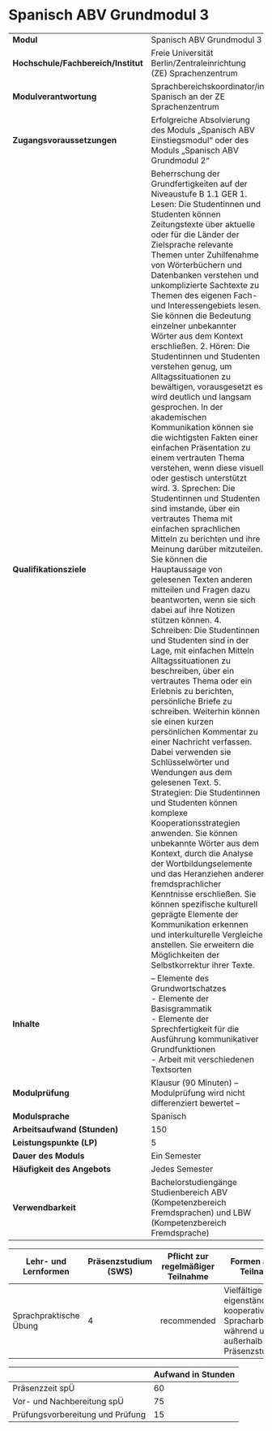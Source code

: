 # Spanisch ABV Grundmodul 3
|                                    |   |
|------------------------------------|---|
|**Modul**                           | Spanisch ABV Grundmodul 3 |
|**Hochschule/Fachbereich/Institut** | Freie Universität Berlin/Zentraleinrichtung (ZE) Sprachenzentrum |
|**Modulverantwortung**              | Sprachbereichskoordinator/in Spanisch an der ZE Sprachenzentrum |
|**Zugangsvoraussetzungen**          | Erfolgreiche Absolvierung des Moduls „Spanisch ABV Einstiegsmodul“ oder des Moduls „Spanisch ABV Grundmodul 2“ |
|**Qualifikationsziele**             | Beherrschung der Grundfertigkeiten auf der Niveaustufe B 1.1 GER 1. Lesen: Die Studentinnen und Studenten können Zeitungstexte über aktuelle oder für die Länder der Zielsprache relevante Themen unter Zuhilfenahme von Wörterbüchern und Datenbanken verstehen und unkomplizierte Sachtexte zu Themen des eigenen Fach- und Interessengebiets lesen. Sie können die Bedeutung einzelner unbekannter Wörter aus dem Kontext erschließen. 2. Hören: Die Studentinnen und Studenten verstehen genug, um Alltagssituationen zu bewältigen, vorausgesetzt es wird deutlich und langsam gesprochen. In der akademischen Kommunikation können sie die wichtigsten Fakten einer einfachen Präsentation zu einem vertrauten Thema verstehen, wenn diese visuell oder gestisch unterstützt wird. 3. Sprechen: Die Studentinnen und Studenten sind imstande, über ein vertrautes Thema mit einfachen sprachlichen Mitteln zu berichten und ihre Meinung darüber mitzuteilen. Sie können die Hauptaussage von gelesenen Texten anderen mitteilen und Fragen dazu beantworten, wenn sie sich dabei auf ihre Notizen stützen können. 4. Schreiben: Die Studentinnen und Studenten sind in der Lage, mit einfachen Mitteln Alltagssituationen zu beschreiben, über ein vertrautes Thema oder ein Erlebnis zu berichten, persönliche Briefe zu schreiben. Weiterhin können sie einen kurzen persönlichen Kommentar zu einer Nachricht verfassen. Dabei verwenden sie Schlüsselwörter und Wendungen aus dem gelesenen Text. 5. Strategien: Die Studentinnen und Studenten können komplexe Kooperationsstrategien anwenden. Sie können unbekannte Wörter aus dem Kontext, durch die Analyse der Wortbildungselemente und das Heranziehen anderer fremdsprachlicher Kenntnisse erschließen. Sie können spezifische kulturell geprägte Elemente der Kommunikation erkennen und interkulturelle Vergleiche anstellen. Sie erweitern die Möglichkeiten der Selbstkorrektur ihrer Texte. |
|**Inhalte**                         | – Elemente des Grundwortschatzes<br>- Elemente der Basisgrammatik<br>- Elemente der Sprechfertigkeit für die Ausführung kommunikativer Grundfunktionen<br>- Arbeit mit verschiedenen Textsorten |
|**Modulprüfung**                    | Klausur (90 Minuten) – Modulprüfung wird nicht differenziert bewertet – |
|**Modulsprache**                    | Spanisch |
|**Arbeitsaufwand (Stunden)**        | 150 |
|**Leistungspunkte (LP)**            | 5 |
|**Dauer des Moduls**                | Ein Semester |
|**Häufigkeit des Angebots**         | Jedes Semester |
|**Verwendbarkeit**                  | Bachelorstudiengänge Studienbereich ABV (Kompetenzbereich<br>Fremdsprachen) und LBW (Kompetenzbereich Fremdsprache) |

| Lehr- und Lernformen | Präsenzstudium <br> (SWS) | Pflicht zur regelmäßiger Teilnahme | Formen aktiver Teilnahme |
| ---------------------|---------------------------|------------------------------------|------------------------- |
| Sprachpraktische Übung | 4                         | recommended                        | Vielfältige eigenständige und kooperative Spracharbeit während und außerhalb der Präsenzstudienzeit |

|   | Aufwand in Stunden |
| - |--------------------|
| Präsenzzeit spÜ                          | 60    |
| Vor- und Nachbereitung spÜ               | 75    |
| Prüfungsvorbereitung und Prüfung         | 15    |
